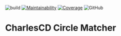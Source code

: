 ![build](https://github.com/ZupIT/charlescd-circle-matcher/workflows/build/badge.svg)
[![Maintainability](https://api.codeclimate.com/v1/badges/f65771dc7079c8f968fb/maintainability)](https://codeclimate.com/github/ZupIT/charlescd-circle-matcher/maintainability)
[![Coverage](https://api.codeclimate.com/v1/badges/f65771dc7079c8f968fb/test_coverage)](https://codeclimate.com/github/ZupIT/charlescd-circle-matcher/test_coverage)
![GitHub](https://img.shields.io/github/license/ZupIT/charlescd-circle-matcher)

# CharlesCD Circle Matcher
